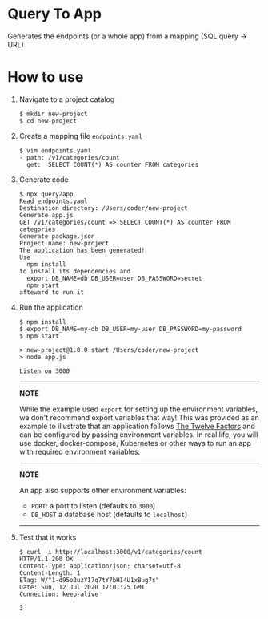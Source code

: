 # Query To App
Generates the endpoints (or a whole app) from a mapping (SQL query -> URL)

# How to use

1. Navigate to a project catalog
   ```console
   $ mkdir new-project
   $ cd new-project
   ```

1. Create a mapping file `endpoints.yaml`
   ```console
   $ vim endpoints.yaml
   - path: /v1/categories/count
     get:  SELECT COUNT(*) AS counter FROM categories
   ```

1. Generate code
   ```console
   $ npx query2app
   Read endpoints.yaml
   Destination directory: /Users/coder/new-project
   Generate app.js
   GET /v1/categories/count => SELECT COUNT(*) AS counter FROM categories
   Generate package.json
   Project name: new-project
   The application has been generated!
   Use
     npm install
   to install its dependencies and
     export DB_NAME=db DB_USER=user DB_PASSWORD=secret
     npm start
   afteward to run it
   ```

1. Run the application
   ```console
   $ npm install
   $ export DB_NAME=my-db DB_USER=my-user DB_PASSWORD=my-password
   $ npm start
   
   > new-project@1.0.0 start /Users/coder/new-project
   > node app.js
   
   Listen on 3000
   ```
   ---
   **NOTE**
   
   While the example used `export` for setting up the environment variables, we don't recommend export variables that way! This was provided as an example to illustrate that an application follows [The Twelve Factors](https://12factor.net/config) and can be configured by passing environment variables. In real life, you will use docker, docker-compose, Kubernetes or other ways to run an app with required environment variables.
   
   ---
   **NOTE**
   
   An app also supports other environment variables:
   
   * `PORT`: a port to listen (defaults to `3000`)
   * `DB_HOST` a database host (defaults to `localhost`)
   
   ---

1. Test that it works
   ```console
   $ curl -i http://localhost:3000/v1/categories/count
   HTTP/1.1 200 OK
   Content-Type: application/json; charset=utf-8
   Content-Length: 1
   ETag: W/"1-d95o2uzYI7q7tY7bHI4U1xBug7s"
   Date: Sun, 12 Jul 2020 17:01:25 GMT
   Connection: keep-alive

   3
   ```
